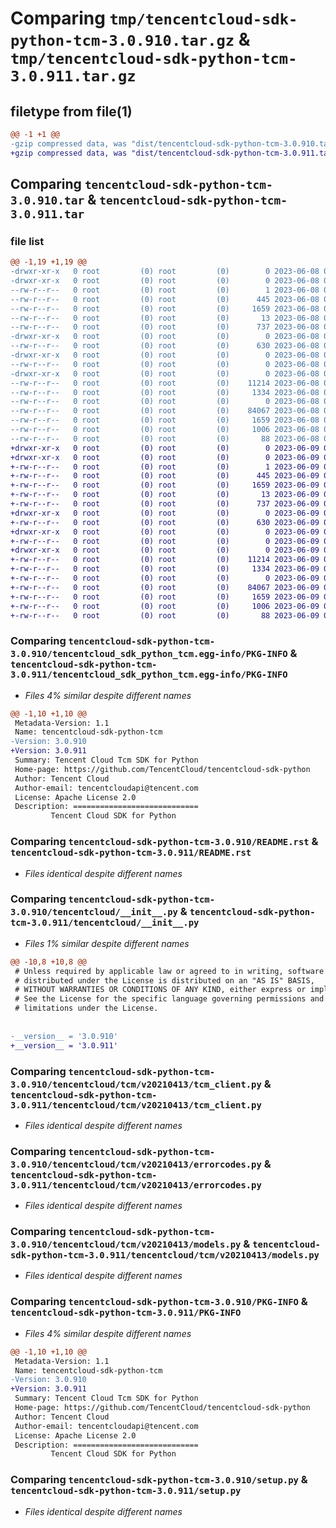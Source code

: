 # Comparing `tmp/tencentcloud-sdk-python-tcm-3.0.910.tar.gz` & `tmp/tencentcloud-sdk-python-tcm-3.0.911.tar.gz`

## filetype from file(1)

```diff
@@ -1 +1 @@
-gzip compressed data, was "dist/tencentcloud-sdk-python-tcm-3.0.910.tar", last modified: Thu Jun  8 09:21:21 2023, max compression
+gzip compressed data, was "dist/tencentcloud-sdk-python-tcm-3.0.911.tar", last modified: Fri Jun  9 02:28:05 2023, max compression
```

## Comparing `tencentcloud-sdk-python-tcm-3.0.910.tar` & `tencentcloud-sdk-python-tcm-3.0.911.tar`

### file list

```diff
@@ -1,19 +1,19 @@
-drwxr-xr-x   0 root         (0) root         (0)        0 2023-06-08 09:21:21.000000 tencentcloud-sdk-python-tcm-3.0.910/
-drwxr-xr-x   0 root         (0) root         (0)        0 2023-06-08 09:21:21.000000 tencentcloud-sdk-python-tcm-3.0.910/tencentcloud_sdk_python_tcm.egg-info/
--rw-r--r--   0 root         (0) root         (0)        1 2023-06-08 09:21:21.000000 tencentcloud-sdk-python-tcm-3.0.910/tencentcloud_sdk_python_tcm.egg-info/dependency_links.txt
--rw-r--r--   0 root         (0) root         (0)      445 2023-06-08 09:21:21.000000 tencentcloud-sdk-python-tcm-3.0.910/tencentcloud_sdk_python_tcm.egg-info/SOURCES.txt
--rw-r--r--   0 root         (0) root         (0)     1659 2023-06-08 09:21:21.000000 tencentcloud-sdk-python-tcm-3.0.910/tencentcloud_sdk_python_tcm.egg-info/PKG-INFO
--rw-r--r--   0 root         (0) root         (0)       13 2023-06-08 09:21:21.000000 tencentcloud-sdk-python-tcm-3.0.910/tencentcloud_sdk_python_tcm.egg-info/top_level.txt
--rw-r--r--   0 root         (0) root         (0)      737 2023-06-08 09:21:21.000000 tencentcloud-sdk-python-tcm-3.0.910/README.rst
-drwxr-xr-x   0 root         (0) root         (0)        0 2023-06-08 09:21:21.000000 tencentcloud-sdk-python-tcm-3.0.910/tencentcloud/
--rw-r--r--   0 root         (0) root         (0)      630 2023-06-08 09:21:21.000000 tencentcloud-sdk-python-tcm-3.0.910/tencentcloud/__init__.py
-drwxr-xr-x   0 root         (0) root         (0)        0 2023-06-08 09:21:21.000000 tencentcloud-sdk-python-tcm-3.0.910/tencentcloud/tcm/
--rw-r--r--   0 root         (0) root         (0)        0 2023-06-08 09:21:21.000000 tencentcloud-sdk-python-tcm-3.0.910/tencentcloud/tcm/__init__.py
-drwxr-xr-x   0 root         (0) root         (0)        0 2023-06-08 09:21:21.000000 tencentcloud-sdk-python-tcm-3.0.910/tencentcloud/tcm/v20210413/
--rw-r--r--   0 root         (0) root         (0)    11214 2023-06-08 09:21:21.000000 tencentcloud-sdk-python-tcm-3.0.910/tencentcloud/tcm/v20210413/tcm_client.py
--rw-r--r--   0 root         (0) root         (0)     1334 2023-06-08 09:21:21.000000 tencentcloud-sdk-python-tcm-3.0.910/tencentcloud/tcm/v20210413/errorcodes.py
--rw-r--r--   0 root         (0) root         (0)        0 2023-06-08 09:21:21.000000 tencentcloud-sdk-python-tcm-3.0.910/tencentcloud/tcm/v20210413/__init__.py
--rw-r--r--   0 root         (0) root         (0)    84067 2023-06-08 09:21:21.000000 tencentcloud-sdk-python-tcm-3.0.910/tencentcloud/tcm/v20210413/models.py
--rw-r--r--   0 root         (0) root         (0)     1659 2023-06-08 09:21:21.000000 tencentcloud-sdk-python-tcm-3.0.910/PKG-INFO
--rw-r--r--   0 root         (0) root         (0)     1006 2023-06-08 09:21:21.000000 tencentcloud-sdk-python-tcm-3.0.910/setup.py
--rw-r--r--   0 root         (0) root         (0)       88 2023-06-08 09:21:21.000000 tencentcloud-sdk-python-tcm-3.0.910/setup.cfg
+drwxr-xr-x   0 root         (0) root         (0)        0 2023-06-09 02:28:05.000000 tencentcloud-sdk-python-tcm-3.0.911/
+drwxr-xr-x   0 root         (0) root         (0)        0 2023-06-09 02:28:05.000000 tencentcloud-sdk-python-tcm-3.0.911/tencentcloud_sdk_python_tcm.egg-info/
+-rw-r--r--   0 root         (0) root         (0)        1 2023-06-09 02:28:05.000000 tencentcloud-sdk-python-tcm-3.0.911/tencentcloud_sdk_python_tcm.egg-info/dependency_links.txt
+-rw-r--r--   0 root         (0) root         (0)      445 2023-06-09 02:28:05.000000 tencentcloud-sdk-python-tcm-3.0.911/tencentcloud_sdk_python_tcm.egg-info/SOURCES.txt
+-rw-r--r--   0 root         (0) root         (0)     1659 2023-06-09 02:28:05.000000 tencentcloud-sdk-python-tcm-3.0.911/tencentcloud_sdk_python_tcm.egg-info/PKG-INFO
+-rw-r--r--   0 root         (0) root         (0)       13 2023-06-09 02:28:05.000000 tencentcloud-sdk-python-tcm-3.0.911/tencentcloud_sdk_python_tcm.egg-info/top_level.txt
+-rw-r--r--   0 root         (0) root         (0)      737 2023-06-09 02:28:05.000000 tencentcloud-sdk-python-tcm-3.0.911/README.rst
+drwxr-xr-x   0 root         (0) root         (0)        0 2023-06-09 02:28:05.000000 tencentcloud-sdk-python-tcm-3.0.911/tencentcloud/
+-rw-r--r--   0 root         (0) root         (0)      630 2023-06-09 02:28:05.000000 tencentcloud-sdk-python-tcm-3.0.911/tencentcloud/__init__.py
+drwxr-xr-x   0 root         (0) root         (0)        0 2023-06-09 02:28:05.000000 tencentcloud-sdk-python-tcm-3.0.911/tencentcloud/tcm/
+-rw-r--r--   0 root         (0) root         (0)        0 2023-06-09 02:28:05.000000 tencentcloud-sdk-python-tcm-3.0.911/tencentcloud/tcm/__init__.py
+drwxr-xr-x   0 root         (0) root         (0)        0 2023-06-09 02:28:05.000000 tencentcloud-sdk-python-tcm-3.0.911/tencentcloud/tcm/v20210413/
+-rw-r--r--   0 root         (0) root         (0)    11214 2023-06-09 02:28:05.000000 tencentcloud-sdk-python-tcm-3.0.911/tencentcloud/tcm/v20210413/tcm_client.py
+-rw-r--r--   0 root         (0) root         (0)     1334 2023-06-09 02:28:05.000000 tencentcloud-sdk-python-tcm-3.0.911/tencentcloud/tcm/v20210413/errorcodes.py
+-rw-r--r--   0 root         (0) root         (0)        0 2023-06-09 02:28:05.000000 tencentcloud-sdk-python-tcm-3.0.911/tencentcloud/tcm/v20210413/__init__.py
+-rw-r--r--   0 root         (0) root         (0)    84067 2023-06-09 02:28:05.000000 tencentcloud-sdk-python-tcm-3.0.911/tencentcloud/tcm/v20210413/models.py
+-rw-r--r--   0 root         (0) root         (0)     1659 2023-06-09 02:28:05.000000 tencentcloud-sdk-python-tcm-3.0.911/PKG-INFO
+-rw-r--r--   0 root         (0) root         (0)     1006 2023-06-09 02:28:05.000000 tencentcloud-sdk-python-tcm-3.0.911/setup.py
+-rw-r--r--   0 root         (0) root         (0)       88 2023-06-09 02:28:05.000000 tencentcloud-sdk-python-tcm-3.0.911/setup.cfg
```

### Comparing `tencentcloud-sdk-python-tcm-3.0.910/tencentcloud_sdk_python_tcm.egg-info/PKG-INFO` & `tencentcloud-sdk-python-tcm-3.0.911/tencentcloud_sdk_python_tcm.egg-info/PKG-INFO`

 * *Files 4% similar despite different names*

```diff
@@ -1,10 +1,10 @@
 Metadata-Version: 1.1
 Name: tencentcloud-sdk-python-tcm
-Version: 3.0.910
+Version: 3.0.911
 Summary: Tencent Cloud Tcm SDK for Python
 Home-page: https://github.com/TencentCloud/tencentcloud-sdk-python
 Author: Tencent Cloud
 Author-email: tencentcloudapi@tencent.com
 License: Apache License 2.0
 Description: ============================
         Tencent Cloud SDK for Python
```

### Comparing `tencentcloud-sdk-python-tcm-3.0.910/README.rst` & `tencentcloud-sdk-python-tcm-3.0.911/README.rst`

 * *Files identical despite different names*

### Comparing `tencentcloud-sdk-python-tcm-3.0.910/tencentcloud/__init__.py` & `tencentcloud-sdk-python-tcm-3.0.911/tencentcloud/__init__.py`

 * *Files 1% similar despite different names*

```diff
@@ -10,8 +10,8 @@
 # Unless required by applicable law or agreed to in writing, software
 # distributed under the License is distributed on an "AS IS" BASIS,
 # WITHOUT WARRANTIES OR CONDITIONS OF ANY KIND, either express or implied.
 # See the License for the specific language governing permissions and
 # limitations under the License.
 
 
-__version__ = '3.0.910'
+__version__ = '3.0.911'
```

### Comparing `tencentcloud-sdk-python-tcm-3.0.910/tencentcloud/tcm/v20210413/tcm_client.py` & `tencentcloud-sdk-python-tcm-3.0.911/tencentcloud/tcm/v20210413/tcm_client.py`

 * *Files identical despite different names*

### Comparing `tencentcloud-sdk-python-tcm-3.0.910/tencentcloud/tcm/v20210413/errorcodes.py` & `tencentcloud-sdk-python-tcm-3.0.911/tencentcloud/tcm/v20210413/errorcodes.py`

 * *Files identical despite different names*

### Comparing `tencentcloud-sdk-python-tcm-3.0.910/tencentcloud/tcm/v20210413/models.py` & `tencentcloud-sdk-python-tcm-3.0.911/tencentcloud/tcm/v20210413/models.py`

 * *Files identical despite different names*

### Comparing `tencentcloud-sdk-python-tcm-3.0.910/PKG-INFO` & `tencentcloud-sdk-python-tcm-3.0.911/PKG-INFO`

 * *Files 4% similar despite different names*

```diff
@@ -1,10 +1,10 @@
 Metadata-Version: 1.1
 Name: tencentcloud-sdk-python-tcm
-Version: 3.0.910
+Version: 3.0.911
 Summary: Tencent Cloud Tcm SDK for Python
 Home-page: https://github.com/TencentCloud/tencentcloud-sdk-python
 Author: Tencent Cloud
 Author-email: tencentcloudapi@tencent.com
 License: Apache License 2.0
 Description: ============================
         Tencent Cloud SDK for Python
```

### Comparing `tencentcloud-sdk-python-tcm-3.0.910/setup.py` & `tencentcloud-sdk-python-tcm-3.0.911/setup.py`

 * *Files identical despite different names*

